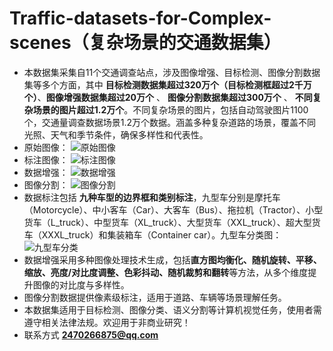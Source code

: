 # Traffic-datasets-for-Complex-scenes（复杂场景的交通数据集）
- 本数据集采集自11个交通调查站点，涉及图像增强、目标检测、图像分割数据集等多个方面，其中 **目标检测数据集超过320万个（目标检测框超过2千万个）**、**图像增强数据集超过20万个** 、 **图像分割数据集超过300万个** 、 **不同复杂场景的图片超过1.2万个**。不同复杂场景的图片，包括自动驾驶图片1100个，交通量调查数据场景1.2万个数据。涵盖多种复杂道路的场景，覆盖不同光照、天气和季节条件，确保多样性和代表性。
- 原始图像：
![原始图像](https://github.com/user-attachments/assets/ece1253c-4555-47a6-84ef-2389714588c6)
- 标注图像：
![标注图像](https://github.com/user-attachments/assets/76398c1e-239f-4058-9c2b-c229bd548f5b)
- 数据增强：
![数据增强](https://github.com/user-attachments/assets/e2389cd4-f0c6-43fa-a686-e46655fc7d6c)
- 图像分割：
![图像分割](https://github.com/user-attachments/assets/a1773e5e-f086-4b00-9e9f-3d762c8ed4e4)
- 数据标注包括 **九种车型的边界框和类别标注**，九型车分别是摩托车（Motorcycle）、中小客车（Car）、大客车（Bus）、拖拉机（Tractor）、小型货车（L_truck）、中型货车（XL_truck）、大型货车（XXL_truck）、超大型货车（XXXL_truck）和集装箱车（Container car）。九型车分类图：
![九型车分类](https://github.com/user-attachments/assets/5a29eb5a-1283-4961-af4e-d0a6d4a27985)
- 数据增强采用多种图像处理技术生成，包括**直方图均衡化、随机旋转、平移、缩放、亮度/对比度调整、色彩抖动、随机裁剪和翻转**等方法，从多个维度提升图像的对比度与多样性。
- 图像分割数据提供像素级标注，适用于道路、车辆等场景理解任务。
- 本数据集适用于目标检测、图像分类、语义分割等计算机视觉任务，使用者需遵守相关法律法规。欢迎用于非商业研究！
- 联系方式   **2470266875@qq.com**
